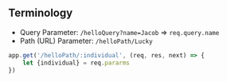 ## Terminology
- Query Parameter: `/helloQuery?name=Jacob` => `req.query.name`
- Path (URL) Parameter: `/helloPath/Lucky`


```js
app.get('/helloPath/:individual', (req, res, next) => {
    let {individual} = req.pararms
})
